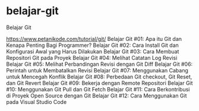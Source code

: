 # belajar-git
Belajar Git

https://www.petanikode.com/tutorial/git/
Belajar Git #01: Apa itu Git dan Kenapa Penting Bagi Programmer?
Belajar Git #02: Cara Install Git dan Konfigurasi Awal yang Harus Dilakukan
Belajar Git #03: Cara Membuat Repositori Git pada Proyek
Belajar Git #04: Melihat Catatan Log Revisi
Belajar Git #05: Melihat Perbandingan Revisi dengan Git Diff
Belajar Git #06: Perintah untuk Membatalkan Revisi
Belajar Git #07: Menggunakan Cabang untuk Mencegah Konflik
Belajar Git #08: Perbedaan Git checkout, Git Reset, dan Git Revert
Belajar Git #09: Bekerja dengan Remote Repositori
Belajar Git #10: Menggunakan Git Pull dan Git Fetch
Belajar Git #11: Cara Berkontribusi di Proyek Open Source dengan Git
Belajar Git #12: Cara Menggunakan Git pada Visual Studio Code

